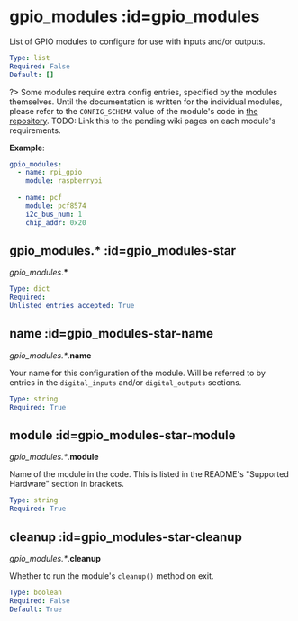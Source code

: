 
  

  

  

  

  

  

  

  

  

  

  

  

  

  

  

  

  

  

  

  

  

  

  

  

  

  

  

  

  
# gpio_modules :id=gpio_modules


List of GPIO modules to configure for use with inputs and/or outputs.


```yaml
Type: list
Required: False
Default: []
```

?> Some modules require extra config entries, specified by the modules themselves.
Until the documentation is written for the individual modules, please refer to the
`CONFIG_SCHEMA` value of the module's code in
[the repository](https://github.com/flyte/pi-mqtt-gpio/tree/feature/asyncio/mqtt_io/modules).
TODO: Link this to the pending wiki pages on each module's requirements.

**Example**:

```yaml
gpio_modules:
  - name: rpi_gpio
    module: raspberrypi
  
  - name: pcf
    module: pcf8574
    i2c_bus_num: 1
    chip_addr: 0x20

```



  

  
## gpio_modules.* :id=gpio_modules-star
*gpio_modules*.**&ast;**



```yaml
Type: dict
Required: 
Unlisted entries accepted: True
```



  

  
## name :id=gpio_modules-star-name
*gpio_modules.&ast;*.**name**

Your name for this configuration of the module. Will be referred to by entries
in the `digital_inputs` and/or `digital_outputs` sections.


```yaml
Type: string
Required: True
```



  

  
## module :id=gpio_modules-star-module
*gpio_modules.&ast;*.**module**

Name of the module in the code. This is listed in the README's
"Supported Hardware" section in brackets.


```yaml
Type: string
Required: True
```



  

  
## cleanup :id=gpio_modules-star-cleanup
*gpio_modules.&ast;*.**cleanup**

Whether to run the module's `cleanup()` method on exit.

```yaml
Type: boolean
Required: False
Default: True
```



  

  

  

  

  

  

  

  

  

  

  

  

  

  

  

  

  

  

  

  

  

  

  

  

  

  

  

  

  

  

  

  

  

  

  

  

  

  

  

  

  

  

  

  

  

  

  

  

  

  

  

  

  

  

  

  

  

  

  

  
